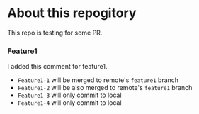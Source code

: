 # About this repogitory
This repo is testing for some PR.


### Feature1
I added this comment for feature1.

* `Feature1-1` will be merged to remote's `feature1` branch
* `Feature1-2` will be also merged to remote's `feature1` branch
* `Feature1-3` will only commit to local
* `Feature1-4` will only commit to local
